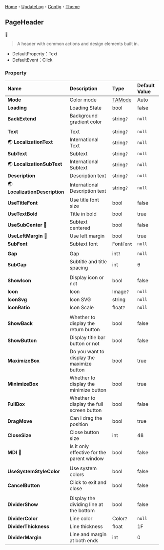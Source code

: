 ﻿[Home](../Home.md)・[UpdateLog](../UpdateLog.md)・[Config](../Config.md)・[Theme](../Theme.md)

## PageHeader
👚

> A header with common actions and design elements built in.

- DefaultProperty：Text
- DefaultEvent：Click

### Property

Name | Description | Type | Default Value |
:--|:--|:--|:--|
**Mode** | Color mode | [TAMode](Enum.md#tamode) | Auto |
**Loading** | Loading State | bool | false |
**BackExtend** | Background gradient color | string`?` | `null` |
||||
**Text** | Text | string`?` | `null` |
🌏 **LocalizationText** | International Text | string`?` | `null` |
**SubText** | Subtext | string`?` | `null` |
🌏 **LocalizationSubText** | International Subtext | string`?` | `null` |
**Description** | Description text | string`?` | `null` |
🌏 **LocalizationDescription** | International Description text | string`?` | `null` |
**UseTitleFont** | Use title font size | bool | false |
**UseTextBold** | Title in bold | bool | true |
**UseSubCenter** 🔴 | Subtext centered | bool | false |
**UseLeftMargin** 🔴 | Use left margin | bool | true |
**SubFont** | Subtext font | Font`Font` | `null` |
||||
**Gap** | Gap | int`?` | `null` |
**SubGap** | Subtitle and title spacing | int | 6 |
||||
**ShowIcon** | Display icon or not | bool | false |
**Icon** | Icon | Image`?` | `null` |
**IconSvg** | Icon SVG | string | `null` |
**IconRatio** | Icon Scale | float`?` | `null` |
||||
**ShowBack** | Whether to display the return button | bool | false |
**ShowButton** | Display title bar button or not | bool | false |
**MaximizeBox** | Do you want to display the maximize button | bool | true |
**MinimizeBox** | Whether to display the minimize button | bool | true |
**FullBox** | Whether to display the full screen button | bool | false |
**DragMove** | Can I drag the position | bool | true |
**CloseSize** | Close button size | int | 48 |
**MDI** 🔴 | Is it only effective for the parent window | bool | false |
||||
**UseSystemStyleColor** | Use system colors | bool | false |
**CancelButton** | Click to exit and close | bool | false |
||||
**DividerShow** | Display the dividing line at the bottom | bool | false |
**DividerColor** | Line color | Color`?` | `null` |
**DividerThickness** | Line thickness | float | 1F |
**DividerMargin** | Line and margin at both ends | int | 0 |